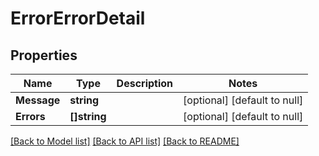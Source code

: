 # ErrorErrorDetail

## Properties
Name | Type | Description | Notes
------------ | ------------- | ------------- | -------------
**Message** | **string** |  | [optional] [default to null]
**Errors** | **[]string** |  | [optional] [default to null]

[[Back to Model list]](../README.md#documentation-for-models) [[Back to API list]](../README.md#documentation-for-api-endpoints) [[Back to README]](../README.md)


